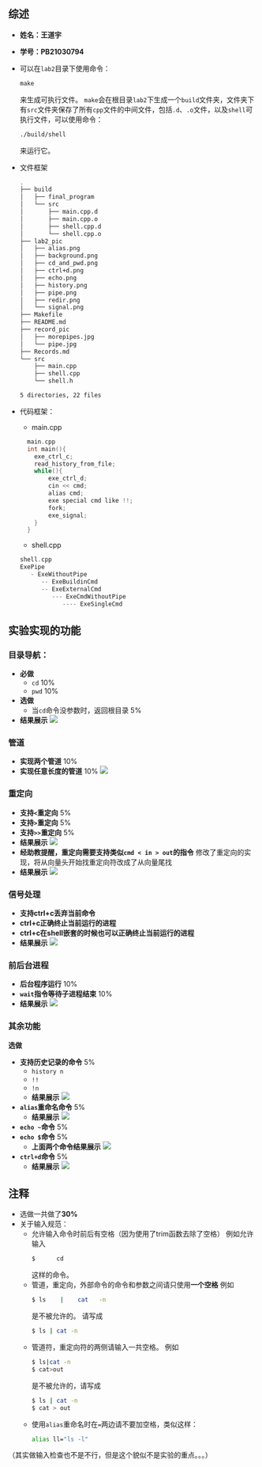 ## 综述
- **姓名：王道宇**
- **学号：PB21030794**
- 可以在`lab2`目录下使用命令：
  ```txt
  make
  ```
  来生成可执行文件。
  `make`会在根目录`lab2`下生成一个`build`文件夹，文件夹下有`src`文件夹保存了所有`cpp`文件的中间文件，包括`.d`、`.o`文件，以及`shell`可执行文件，可以使用命令：
  ```txt
  ./build/shell
  ```
  来运行它。
  
- 文件框架
  ```bash
  .
  ├── build
  │   ├── final_program
  │   └── src
  │       ├── main.cpp.d
  │       ├── main.cpp.o
  │       ├── shell.cpp.d
  │       └── shell.cpp.o
  ├── lab2_pic
  │   ├── alias.png
  │   ├── background.png
  │   ├── cd_and_pwd.png
  │   ├── ctrl+d.png
  │   ├── echo.png
  │   ├── history.png
  │   ├── pipe.png
  │   ├── redir.png
  │   └── signal.png
  ├── Makefile
  ├── README.md
  ├── record_pic
  │   ├── morepipes.jpg
  │   └── pipe.jpg
  ├── Records.md
  └── src
      ├── main.cpp
      ├── shell.cpp
      └── shell.h

  5 directories, 22 files

  ```
- 代码框架：
  - main.cpp
  ```cpp
    main.cpp
    int main(){
      exe_ctrl_c;
      read_history_from_file;
      while(){
          exe_ctrl_d;
          cin << cmd;
          alias cmd;
          exe special cmd like !!;
          fork;
          exe_signal;
      }
    }
  ```
  - shell.cpp
  ```cpp
  shell.cpp
  ExePipe
     - ExeWithoutPipe
        -- ExeBuildinCmd
        -- ExeExternalCmd
           --- ExeCmdWithoutPipe
              ---- ExeSingleCmd
  ```
## 实验实现的功能
### 目录导航：
- **必做**
  - `cd`    10%
  - `pwd`    10%
- **选做**
  - 当`cd`命令没参数时，返回根目录    5%
- **结果展示**
![](README_pic/cd_and_pwd.png)
### 管道
- **实现两个管道**   10%
- **实现任意长度的管道**   10%
![](README_pic/pipe.png)
### 重定向
- **支持`<`重定向**    5%
- **支持`>`重定向**    5%
- **支持`>>`重定向**    5%
- **结果展示**
![](README_pic/redir.png)
- **经助教提醒，重定向需要支持类似`cmd < in > out`的指令**
  修改了重定向的实现，将从向量头开始找重定向符改成了从向量尾找
- **结果展示**
![](README_pic/redir_plus.png)
### 信号处理
- **支持ctrl+c丢弃当前命令**
- **ctrl+c正确终止当前运行的进程**
- **ctrl+c在shell嵌套的时候也可以正确终止当前运行的进程**
- **结果展示**
![](README_pic/signal.png)
### 前后台进程
- **后台程序运行**    10%
- **`wait`指令等待子进程结束**    10%
- **结果展示**
![](README_pic/background.png)
### 其余功能
**选做**
- **支持历史记录的命令**    5%
  - `history n`
  - `!!`
  - `!n`
  - **结果展示**
  ![](README_pic/history.png)
- **`alias`重命名命令**    5%
  - **结果展示**
  ![](README_pic/alias.png)
- **`echo ~`命令**    5%
- **`echo $`命令**    5%
  - **上面两个命令结果展示**
  ![](README_pic/echo.png)
- **`ctrl+d`命令**    5%
  - **结果展示**
  ![](README_pic/ctrl+d.png)
## 注释
- 选做一共做了**30%**
- 关于输入规范：
  - 允许输入命令时前后有空格（因为使用了trim函数去除了空格）
    例如允许输入
    ```bash
    $      cd     
    ```
    这样的命令。
  - 管道，重定向，外部命令的命令和参数之间请只使用**一个空格**
    例如
    ```bash
    $ ls    |    cat   -n
    ```
    是不被允许的。
    请写成
    ```bash
    $ ls | cat -n
    ```
  - 管道符，重定向符的两侧请输入一共空格。
    例如
    ```bash
    $ ls|cat -n
    $ cat>out
    ```
    是不被允许的，请写成
    ```bash
    $ ls | cat -n
    $ cat > out
    ```
  - 使用`alias`重命名时在`=`两边请不要加空格，类似这样：
    ```bash
    alias ll="ls -l"
    ```
（其实做输入检查也不是不行，但是这个貌似不是实验的重点。。。）